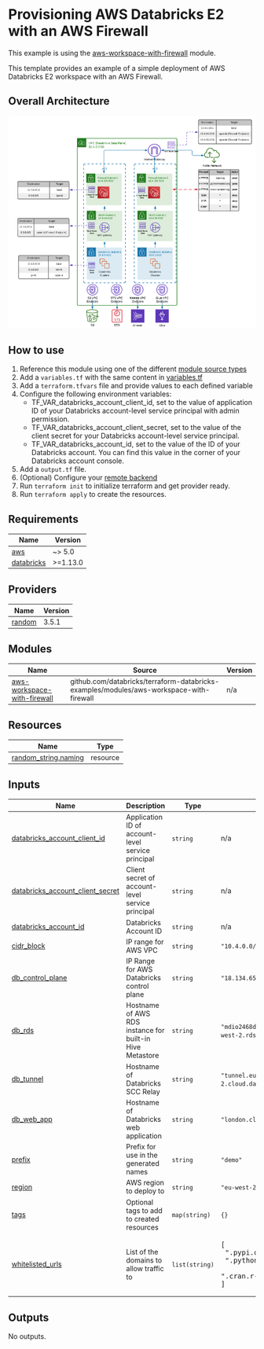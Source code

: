 # Provisioning AWS Databricks E2 with an AWS Firewall

This example is using the [aws-workspace-with-firewall](../../modules/aws-workspace-with-firewall) module.

This template provides an example of a simple deployment of AWS Databricks E2 workspace with an AWS Firewall.

## Overall Architecture

![alt text](https://raw.githubusercontent.com/databricks/terraform-databricks-examples/main/modules/aws-workspace-with-firewall/images/aws-workspace-with-firewall.png?raw=true)

## How to use

1. Reference this module using one of the different [module source types](https://developer.hashicorp.com/terraform/language/modules/sources)
2. Add a `variables.tf` with the same content in [variables.tf](variables.tf)
3. Add a `terraform.tfvars` file and provide values to each defined variable
4. Configure the following environment variables:
    * TF_VAR_databricks_account_client_id, set to the value of application ID of your Databricks account-level service principal with admin permission.
    * TF_VAR_databricks_account_client_secret, set to the value of the client secret for your Databricks account-level service principal.
    * TF_VAR_databricks_account_id, set to the value of the ID of your Databricks account. You can find this value in the corner of your Databricks account console.
5. Add a `output.tf` file.
6. (Optional) Configure your [remote backend](https://developer.hashicorp.com/terraform/language/settings/backends/s3)
7. Run `terraform init` to initialize terraform and get provider ready.
8. Run `terraform apply` to create the resources.

<!-- BEGIN_TF_DOCS -->
## Requirements

| Name | Version |
|------|---------|
| <a name="requirement_aws"></a> [aws](#requirement\_aws) | ~> 5.0 |
| <a name="requirement_databricks"></a> [databricks](#requirement\_databricks) | >=1.13.0 |

## Providers

| Name | Version |
|------|---------|
| <a name="provider_random"></a> [random](#provider\_random) | 3.5.1 |

## Modules

| Name | Source | Version |
|------|--------|---------|
| <a name="module_aws-workspace-with-firewall"></a> [aws-workspace-with-firewall](#module\_aws-workspace-with-firewall) | github.com/databricks/terraform-databricks-examples/modules/aws-workspace-with-firewall | n/a |

## Resources

| Name | Type |
|------|------|
| [random_string.naming](https://registry.terraform.io/providers/hashicorp/random/latest/docs/resources/string) | resource |

## Inputs

| Name | Description | Type | Default | Required |
|------|-------------|------|---------|:--------:|
| <a name="input_databricks_account_client_id"></a> [databricks\_account\_client\_id](#input\_databricks\_account\_client\_id) | Application ID of account-level service principal | `string` | n/a | yes |
| <a name="input_databricks_account_client_secret"></a> [databricks\_account\_client\_secret](#input\_databricks\_account\_client\_secret) | Client secret of account-level service principal | `string` | n/a | yes |
| <a name="input_databricks_account_id"></a> [databricks\_account\_id](#input\_databricks\_account\_id) | Databricks Account ID | `string` | n/a | yes |
| <a name="input_cidr_block"></a> [cidr\_block](#input\_cidr\_block) | IP range for AWS VPC | `string` | `"10.4.0.0/16"` | no |
| <a name="input_db_control_plane"></a> [db\_control\_plane](#input\_db\_control\_plane) | IP Range for AWS Databricks control plane | `string` | `"18.134.65.240/28"` | no |
| <a name="input_db_rds"></a> [db\_rds](#input\_db\_rds) | Hostname of AWS RDS instance for built-in Hive Metastore | `string` | `"mdio2468d9025m.c6fvhwk6cqca.eu-west-2.rds.amazonaws.com"` | no |
| <a name="input_db_tunnel"></a> [db\_tunnel](#input\_db\_tunnel) | Hostname of Databricks SCC Relay | `string` | `"tunnel.eu-west-2.cloud.databricks.com"` | no |
| <a name="input_db_web_app"></a> [db\_web\_app](#input\_db\_web\_app) | Hostname of Databricks web application | `string` | `"london.cloud.databricks.com"` | no |
| <a name="input_prefix"></a> [prefix](#input\_prefix) | Prefix for use in the generated names | `string` | `"demo"` | no |
| <a name="input_region"></a> [region](#input\_region) | AWS region to deploy to | `string` | `"eu-west-2"` | no |
| <a name="input_tags"></a> [tags](#input\_tags) | Optional tags to add to created resources | `map(string)` | `{}` | no |
| <a name="input_whitelisted_urls"></a> [whitelisted\_urls](#input\_whitelisted\_urls) | List of the domains to allow traffic to | `list(string)` | <pre>[<br/>  ".pypi.org",<br/>  ".pythonhosted.org",<br/>  ".cran.r-project.org"<br/>]</pre> | no |

## Outputs

No outputs.
<!-- END_TF_DOCS -->
